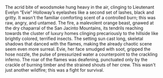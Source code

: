 The acrid bite of woodsmoke hung heavy in the air, clinging to Lieutenant Evelyn “Evie” Holloway’s eyelashes like a second set of lashes, black and gritty.  It wasn't the familiar comforting scent of a controlled burn; this was raw, angry, and untamed.  The fire, a malevolent orange beast, gnawed at the dry chaparral of the San Jacinto Mountains, its tendrils reaching towards the cluster of luxury homes clinging precariously to the hillside like brightly colored, terrified insects.  The setting sun cast long, skeletal shadows that danced with the flames, making the already chaotic scene seem even more surreal.  Evie, her face smudged with soot, gripped the hose nozzle, the pulse of pressurized water a counterpoint to the crackling inferno.  The roar of the flames was deafening, punctuated only by the crackle of burning timber and the strained shouts of her crew. This wasn't just another wildfire; this was a fight for survival.
